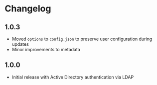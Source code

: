 # Changelog

## 1.0.3
- Moved `options` to `config.json` to preserve user configuration during updates
- Minor improvements to metadata

## 1.0.0
- Initial release with Active Directory authentication via LDAP